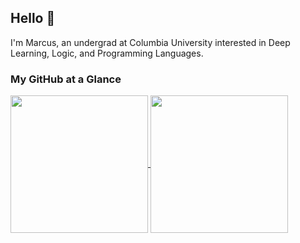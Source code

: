 ## Hello 👋

I'm Marcus, an undergrad at Columbia University interested in Deep Learning, Logic, and Programming Languages.


### My GitHub at a Glance

<a href="https://github.com/anuraghazra/github-readme-stats">
  <img height=220 align="center" src="https://github-readme-stats.vercel.app/api?username=marcusm117&rank_icon=default&count_private=true&show_icons=true&show=reviews&include_all_commits=false&bg_color=30,e96443,904e95&title_color=fff&text_color=fff&card_width=460" />
</a>
<a href="https://github.com/anuraghazra/convoychat">
  <img height=220 align="center" src="https://github-readme-stats.vercel.app/api/top-langs/?username=marcusm117&layout=donut&theme=buefy&&size_weight=0.5&count_weight=0.5&langs_count=5&hide=Makefile,HTML&card_width=220" />
</a>

  
<!--
**marcusm117/marcusm117** is a ✨ _special_ ✨ repository because its `README.md` (this file) appears on your GitHub profile.

Here are some ideas to get you started:

- 🔭 I’m currently working on ...
- 🌱 I’m currently learning ...
- 👯 I’m looking to collaborate on ...
- 🤔 I’m looking for help with ...
- 💬 Ask me about ...
- 📫 How to reach me: ...
- 😄 Pronouns: ...
- ⚡ Fun fact: ...
-->
